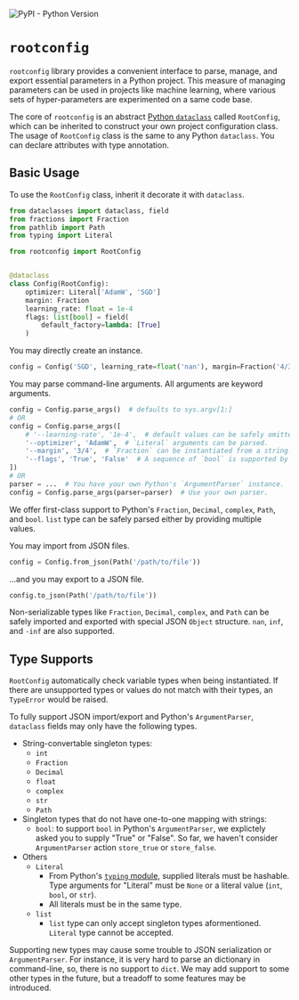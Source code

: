 ![PyPI - Python Version](https://img.shields.io/pypi/pyversions/rootconfig)

# `rootconfig`

`rootconfig` library provides a convenient interface to parse, manage,
and export essential parameters in a Python project.
This measure of managing parameters can be used in projects like machine learning,
where various sets of hyper-parameters are experimented on a same code base.

The core of `rootconfig` is an abstract [Python `dataclass`](https://docs.python.org/library/dataclasses.html)
called `RootConfig`, which can be inherited to construct your own project configuration class.
The usage of `RootConfig` class is the same to any Python `dataclass`.
You can declare attributes with type annotation.

## Basic Usage

To use the `RootConfig` class, inherit it decorate it with `dataclass`.

```python
from dataclasses import dataclass, field
from fractions import Fraction
from pathlib import Path
from typing import Literal

from rootconfig import RootConfig


@dataclass
class Config(RootConfig):
    optimizer: Literal['AdamW', 'SGD']
    margin: Fraction
    learning_rate: float = 1e-4
    flags: list[bool] = field(
        default_factory=lambda: [True]
    )
```

You may directly create an instance.

```python
config = Config('SGD', learning_rate=float('nan'), margin=Fraction('4/3'), flags=[False])
```

You may parse command-line arguments. All arguments are keyword arguments.

```python
config = Config.parse_args()  # defaults to sys.argv[1:]
# OR
config = Config.parse_args([
    # '--learning-rate', '1e-4',  # default values can be safely omitted.
    '--optimizer', 'AdamW',  # `Literal` arguments can be parsed.
    '--margin', '3/4',  # `Fraction` can be instantiated from a string. e.g. Fraction('3/4')
    '--flags', 'True', 'False'  # A sequence of `bool` is supported by its Python literal.
])
# OR
parser = ...  # You have your own Python's `ArgumentParser` instance.
config = Config.parse_args(parser=parser)  # Use your own parser.
```

We offer first-class support to Python's `Fraction`, `Decimal`, `complex`, `Path`, and `bool`.
`list` type can be safely parsed either by providing multiple values.

You may import from JSON files.

```python
config = Config.from_json(Path('/path/to/file'))
```

...and you may export to a JSON file.

```python
config.to_json(Path('/path/to/file'))
```

Non-serializable types like `Fraction`, `Decimal`, `complex`, and `Path`
can be safely imported and exported with special JSON `Object` structure.
`nan`, `inf`, and `-inf` are also supported.

## Type Supports

`RootConfig` automatically check variable types when being instantiated.
If there are unsupported types or values do not match with their types,
an `TypeError` would be raised.

To fully support JSON import/export and Python's `ArgumentParser`,
`dataclass` fields may only have the following types.

- String-convertable singleton types:
  - `int`
  - `Fraction`
  - `Decimal`
  - `float`
  - `complex`
  - `str`
  - `Path`
- Singleton types that do not have one-to-one mapping with strings:
  - `bool`: to support `bool` in Python's `ArgumentParser`,
    we explictely asked you to supply "True" or "False".
    So far, we haven't consider `ArgumentParser` action `store_true` or `store_false`.
- Others
  - `Literal`
    - From Python's [`typing` module](https://docs.python.org/3.10/library/typing.html#typing.Literal),
      supplied literals must be hashable.
      Type arguments for "Literal" must be `None` or a literal value (`int`, `bool`, or `str`).
    - All literals must be in the same type.
  - `list`
    - `list` type can only accept singleton types aformentioned. `Literal` type cannot be accepted.

Supporting new types may cause some trouble to JSON serialization or `ArgumentParser`.
For instance, it is very hard to parse an dictionary in command-line,
so, there is no support to `dict`.
We may add support to some other types in the future,
but a treadoff to some features may be introduced.
